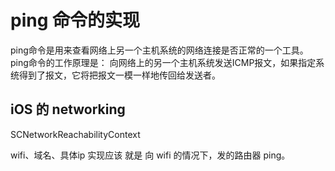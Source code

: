 # ping 命令的实现

ping命令是用来查看网络上另一个主机系统的网络连接是否正常的一个工具。ping命令的工作原理是：
向网络上的另一个主机系统发送ICMP报文，如果指定系统得到了报文，它将把报文一模一样地传回给发送者。

## iOS 的 networking
SCNetworkReachabilityContext

wifi、域名、具体ip
实现应该 就是 向 wifi 的情况下，发的路由器 ping。